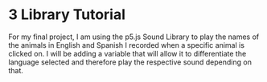 # 3 Library Tutorial

For my final project, I am using the p5.js Sound Library to play the names of the animals in English and Spanish I recorded when a specific animal is clicked on. I will be adding a variable that will allow it to differentiate the language selected and therefore play the respective sound depending on that.
